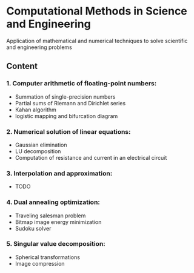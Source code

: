 # Computational Methods in Science and Engineering
Application of mathematical and numerical techniques to solve scientific and engineering problems

## Content

### 1. Computer arithmetic of floating-point numbers:
- Summation of single-precision numbers
- Partial sums of Riemann and Dirichlet series
- Kahan algorithm
- logistic mapping and bifurcation diagram

### 2. Numerical solution of linear equations:
- Gaussian elimination
- LU decomposition
- Computation of resistance and current in an electrical circuit

### 3. Interpolation and approximation:
- TODO

### 4. Dual annealing optimization:
- Traveling salesman problem
- Bitmap image energy minimization
- Sudoku solver

### 5. Singular value decomposition:
- Spherical transformations
- Image compression
